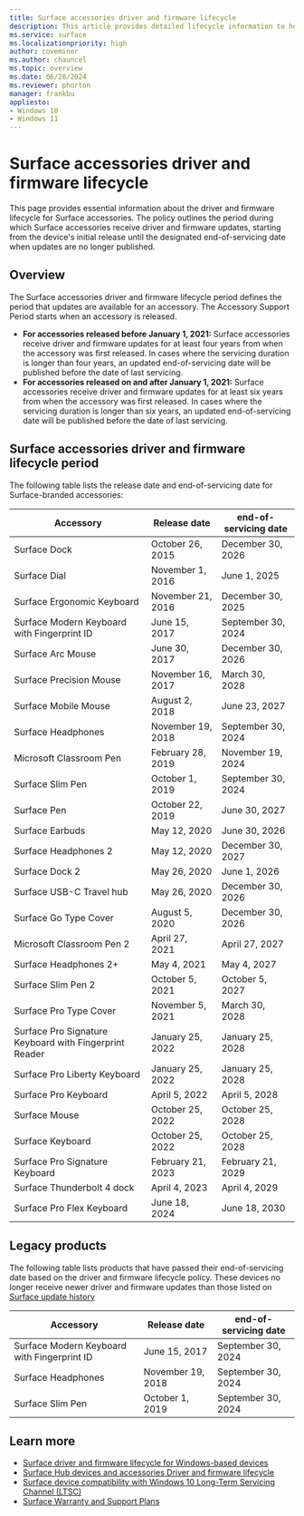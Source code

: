 ```yaml
---
title: Surface accessories driver and firmware lifecycle
description: This article provides detailed lifecycle information to help plan and manage deployment of Surface accessories. 
ms.service: surface
ms.localizationpriority: high
author: coveminer
ms.author: chauncel
ms.topic: overview
ms.date: 06/28/2024
ms.reviewer: phorton
manager: frankbu
appliesto:
- Windows 10
- Windows 11
---
```


# Surface accessories driver and firmware lifecycle

This page provides essential information about the driver and firmware lifecycle for Surface accessories. The policy outlines the period during which Surface accessories receive driver and firmware updates, starting from the device's initial release until the designated end-of-servicing date when updates are no longer published.

## Overview

The Surface accessories driver and firmware lifecycle period defines the period that updates are available for an accessory. The Accessory Support Period starts when an accessory is released.

- **For accessories released before January 1, 2021:** Surface accessories receive driver and firmware updates for at least four years from when the accessory was first released. In cases where the servicing duration is longer than four years, an updated end-of-servicing date will be published before the date of last servicing.
- **For accessories released on and after January 1, 2021:** Surface accessories receive driver and firmware updates for at least six years from when the accessory was first released. In cases where the servicing duration is longer than six years, an updated end-of-servicing date will be published before the date of last servicing.

## Surface accessories driver and firmware lifecycle period

The following table lists the release date and end-of-servicing date for Surface-branded accessories:

Accessory                                            | Release date        | end-of-servicing date
-----------------------------------------------------|---------------------|---------------------
Surface Dock                                         | October 26, 2015    | December 30, 2026
Surface Dial                                         | November 1, 2016    | June 1, 2025
Surface Ergonomic Keyboard                           | November 21, 2016   | December 30, 2025
Surface Modern Keyboard with Fingerprint ID          | June 15, 2017       | September 30, 2024
Surface Arc Mouse                                    | June 30, 2017       | December 30, 2026
Surface Precision Mouse                              | November 16, 2017   | March 30, 2028
Surface Mobile Mouse                                 | August 2, 2018      | June 23, 2027
Surface Headphones                                   | November 19, 2018   | September 30, 2024
Microsoft Classroom Pen                              | February 28, 2019   | November 19, 2024
Surface Slim Pen                                     | October 1, 2019     | September 30, 2024
Surface Pen                                          | October 22, 2019    | June 30, 2027
Surface Earbuds                                      | May 12, 2020        | June 30, 2026
Surface Headphones 2                                 | May 12, 2020        | December 30, 2027
Surface Dock 2                                       | May 26, 2020        | June 1, 2026
Surface USB-C Travel hub                             | May 26, 2020        | December 30, 2026
Surface Go Type Cover                                | August 5, 2020      | December 30, 2026
Microsoft Classroom Pen 2                            | April 27, 2021      | April 27, 2027
Surface Headphones 2+                                | May 4, 2021         | May 4, 2027
Surface Slim Pen 2                                   | October 5, 2021     | October 5, 2027
Surface Pro Type Cover                               | November 5, 2021    | March 30, 2028
Surface Pro Signature Keyboard with Fingerprint Reader| January 25, 2022   | January 25, 2028
Surface Pro Liberty Keyboard                         | January 25, 2022    | January 25, 2028
Surface Pro Keyboard                             | April 5, 2022       | April 5, 2028
Surface Mouse                                        | October 25, 2022    | October 25, 2028
Surface Keyboard                                     | October 25, 2022    | October 25, 2028
Surface Pro Signature Keyboard                       | February 21, 2023   | February 21, 2029
Surface Thunderbolt 4 dock                           | April 4, 2023       | April 4, 2029
Surface Pro Flex Keyboard                            | June 18, 2024       | June 18, 2030

## Legacy products

The following table lists products that have passed their end-of-servicing date based on the driver and firmware lifecycle policy. These devices no longer receive newer driver and firmware updates than those listed on [Surface update history](https://support.microsoft.com/surface/surface-update-history-6036fff5-edec-c8ec-9796-a5633aac9488)

Accessory                                            | Release date        | end-of-servicing date
-----------------------------------------------------|---------------------|---------------------
Surface Modern Keyboard with Fingerprint ID          | June 15, 2017       | September 30, 2024
Surface Headphones                                   | November 19, 2018   | September 30, 2024
Surface Slim Pen                                     | October 1, 2019     | September 30, 2024

## Learn more

- [Surface driver and firmware lifecycle for Windows-based devices](surface-driver-firmware-lifecycle-support.md)
- [Surface Hub devices and accessories Driver and firmware lifecycle  ](/surface-hub/surface-hub-driver-firmware-accessories-lifecycle)
- [Surface device compatibility with Windows 10 Long-Term Servicing Channel (LTSC)](surface-device-compatibility-with-windows-10-ltsc.md)
- [Surface Warranty and Support Plans](https://www.microsoft.com/surface/business/warranty-protection-plans-and-support)
